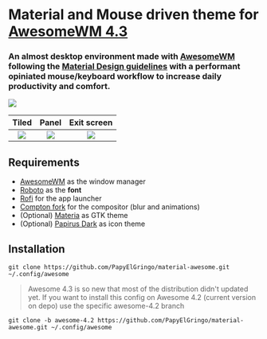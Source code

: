 # Material and Mouse driven theme for [AwesomeWM 4.3](https://awesomewm.org/) 

### An almost desktop environment made with [AwesomeWM](https://awesomewm.org/) following the [Material Design guidelines](https://material.io) with a performant opiniated mouse/keyboard workflow to increase daily productivity and comfort.
[![](https://github.com/PapyElGringo/material-awesome/blob/master/screenshots/material-demo.gif?raw=true)](https://www.reddit.com/r/unixporn/comments/anp51q/awesome_material_awesome_workflow/)

| Tiled         | Panel         | Exit screen   |
|:-------------:|:-------------:|:-------------:|
|![](https://github.com/PapyElGringo/material-awesome/blob/master/screenshots/tiled.png?raw=true)|![](https://github.com/PapyElGringo/material-awesome/blob/master/screenshots/panel-open.png?raw=true)|![](https://github.com/PapyElGringo/material-awesome/blob/master/screenshots/exit.png?raw=true)|

## Requirements
- [AwesomeWM](https://awesomewm.org/) as the window manager
- [Roboto](https://fonts.google.com/specimen/Roboto) as the **font**
- [Rofi](https://github.com/DaveDavenport/rofi) for the app launcher
- [Compton fork](https://github.com/tryone144/compton) for the compositor (blur and animations)
- (Optional) [Materia](https://github.com/nana-4/materia-theme) as GTK theme
- (Optional) [Papirus Dark](https://github.com/PapirusDevelopmentTeam/papirus-icon-theme) as icon theme

## Installation

```
git clone https://github.com/PapyElGringo/material-awesome.git ~/.config/awesome
```

> Awesome 4.3 is so new that most of the distribution didn't updated yet. If you want to install this config on Awesome 4.2 (current version on depo) use the specific awesome-4.2 branch

```
git clone -b awesome-4.2 https://github.com/PapyElGringo/material-awesome.git ~/.config/awesome
```
